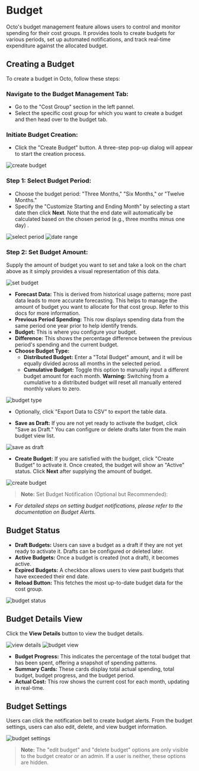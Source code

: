 # Budget

Octo's budget management feature allows users to control and monitor spending for their cost groups. It provides tools to create budgets for various periods, set up automated notifications, and track real-time expenditure against the allocated budget.

## Creating a Budget

To create a budget in Octo, follow these steps:

### Navigate to the Budget Management Tab:
   * Go to the "Cost Group" section in the left pannel.
   * Select the specific cost group for which you want to create a budget and then head over to the budget tab.

### Initiate Budget Creation:
   * Click the "Create Budget" button. A three-step pop-up dialog will appear to start the creation process.

![create budget](https://lh3.googleusercontent.com/d/1bi12NOoa2XKSEoPKJjaqr_y0Ryc1W5BP)

### Step 1: Select Budget Period:
   * Choose the budget period: "Three Months," "Six Months," or "Twelve Months."
   * Specify the "Customize Starting and Ending Month" by selecting a start date then click **Next**. Note that the end date will automatically be calculated based on the chosen period (e.g., three months minus one day) .

![select period](https://lh3.googleusercontent.com/d/12GvwASXZBLWjpZXlolc0BwAdMoVLpZkx)
![date range](https://lh3.googleusercontent.com/d/1YAKWmBb5T1aAVtZFHCRzCXUPZK5tix2J)

### Step 2: Set Budget Amount:
 Supply the amount of budget you want to set and take a look on the chart above as it simply provides a visual  representation of this data.

 ![set budget](https://lh3.googleusercontent.com/d/1I95Qc9RnE6L8NqljrnWdwJmWdsVcyIoH)


   * **Forecast Data:** This is derived from historical usage patterns; more past data leads to more accurate forecasting. This helps to manage the amount of budget you want to allocate for that cost group. Refer to this docs for more information.
   * **Previous Period Spending:** This row displays spending data from the same period one year prior to help identify trends.
   * **Budget:** This is where you configure your budget.
   * **Difference:** This shows the percentage difference between the previous period's spending and the current budget.
   * **Choose Budget Type:**
      * **Distributed Budget:** Enter a "Total Budget" amount, and it will be equally divided across all months in the selected period.
      * **Cumulative Budget:** Toggle this option to manually input a different budget amount for each month. **Warning:** Switching from a cumulative to a distributed budget will reset all manually entered monthly values to zero.


![budget type](https://lh3.googleusercontent.com/d/1T0gacBO_CM553EPrDPDdic-Rh9sX0GHw)
   
   * Optionally, click "Export Data to CSV" to export the table data.

   * **Save as Draft:** If you are not yet ready to activate the budget, click "Save as Draft." You can configure or delete drafts later from the main budget view list.

![save as draft](https://lh3.googleusercontent.com/d/1MF1YSAwUyebusGqhZr0FTWRkJYlme0Kq)

   * **Create Budget:** If you are satisfied with the budget, click "Create Budget" to activate it. Once created, the budget will show an "Active" status. Click **Next** after supplying the amount of budget.

![create budget](https://lh3.googleusercontent.com/d/1KvFFExsuXz-HpxmZT04NoH6NZOUAZDWC)

> **Note:** Set Budget Notification (Optional but Recommended):
   * *For detailed steps on setting budget notifications, please refer to the documentation on Budget Alerts.*
## Budget Status

* **Draft Budgets:** Users can save a budget as a draft if they are not yet ready to activate it. Drafts can be configured or deleted later.
* **Active Budgets:** Once a budget is created (not a draft), it becomes active.
* **Expired Budgets:** A checkbox allows users to view past budgets that have exceeded their end date.
* **Reload Button:** This fetches the most up-to-date budget data for the cost group.

![budget status](https://lh3.googleusercontent.com/d/1U_g7af-fT3MHmYaW0VF_XKxRV-OMjGNU)

## Budget Details View

Click the **View Details** button to view the budget details.

![view details](https://lh3.googleusercontent.com/d/1Ii7cb70d4YU7rp8Bc_jl4lzrByn9xu5l)
![budget view](https://lh3.googleusercontent.com/d/1KW3XNTh3x5IX7th4c8JEWAlRND7jPCIC)

* **Budget Progress:** This indicates the percentage of the total budget that has been spent, offering a snapshot of spending patterns.
* **Summary Cards:** These cards display total actual spending, total budget, budget progress, and the budget period.
* **Actual Cost:** This row shows the current cost for each month, updating in real-time.
## Budget Settings

Users can click the notification bell to create budget alerts. From the budget settings, users can also edit, delete, and view budget information.

![budget settings](https://lh3.googleusercontent.com/d/1aDb6KThA2PQXQo-_3iaJSSrRPTauDNrx)

> **Note:** The "edit budget" and "delete budget" options are only visible to the budget creator or an admin. If a user is neither, these options are hidden.